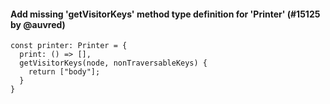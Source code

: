 #### Add missing 'getVisitorKeys' method type definition for 'Printer' (#15125 by @auvred)

```tsx
const printer: Printer = {
  print: () => [],
  getVisitorKeys(node, nonTraversableKeys) {
    return ["body"];
  }
}
```

